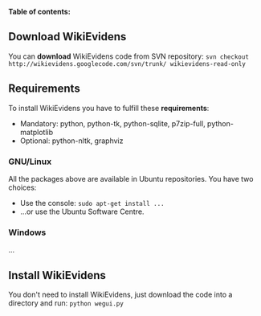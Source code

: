 **Table of contents:**


## Download WikiEvidens ##

You can **download** WikiEvidens code from SVN repository: `svn checkout http://wikievidens.googlecode.com/svn/trunk/ wikievidens-read-only`

## Requirements ##
To install WikiEvidens you have to fulfill these **requirements**:
  * Mandatory: python, python-tk, python-sqlite, p7zip-full, python-matplotlib
  * Optional: python-nltk, graphviz

### GNU/Linux ###

All the packages above are available in Ubuntu repositories. You have two choices:
  * Use the console: `sudo apt-get install ...`
  * ...or use the Ubuntu Software Centre.

### Windows ###

...

## Install WikiEvidens ##

You don't need to install WikiEvidens, just download the code into a directory and run: `python wegui.py`